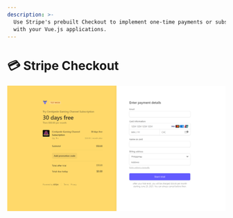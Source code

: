 ```yaml
---
description: >-
  Use Stripe's prebuilt Checkout to implement one-time payments or subscriptions
  with your Vue.js applications.
---
```


# 💳 Stripe Checkout

![Screenshot of the actual Stripe Checkout demo page.](../.gitbook/assets/checkout-demo.png)
